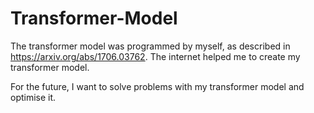 # Transformer-Model

The transformer model was programmed by myself, as described in https://arxiv.org/abs/1706.03762.
The internet helped me to create my transformer model.

For the future, I want to solve problems with my transformer model and optimise it.